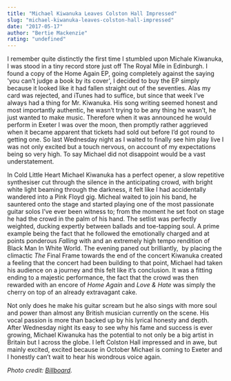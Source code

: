 ```yaml
---
title: "Michael Kiwanuka Leaves Colston Hall Impressed"
slug: "michael-kiwanuka-leaves-colston-hall-impressed"
date: "2017-05-17"
author: "Bertie Mackenzie"
rating: "undefined"
---
```


I remember quite distinctly the first time I stumbled upon Michale Kiwanuka, I was stood in a tiny record store just off The Royal Mile in Edinburgh. I found a copy of the Home Again EP, going completely against the saying 'you can’t judge a book by its cover', I decided to buy the EP simply because it looked like it had fallen straight out of the seventies. Alas my card was rejected, and iTunes had to suffice, but since that week I’ve always had a thing for Mr. Kiwanuka. His song writing seemed honest and most importantly authentic, he wasn’t trying to be any thing he wasn’t, he just wanted to make music. Therefore when it was announced he would perform in Exeter I was over the moon, then promptly rather aggrieved when it became apparent that tickets had sold out before I’d got round to getting one. So last Wednesday night as I waited to finally see him play live I was not only excited but a touch nervous, on account of my expectations being so very high. To say Michael did not disappoint would be a vast understatement.

In Cold Little Heart Michael Kiwanuka has a perfect opener, a slow repetitive synthesiser cut through the silence in the anticipating crowd, with bright white light beaming through the darkness, it felt like I had accidentally wandered into a Pink Floyd gig. Micheal waited to join his band, he sauntered onto the stage and started playing one of the most passionate guitar solos I’ve ever been witness to; from the moment he set foot on stage he had the crowd in the palm of his hand. The setlist was perfectly weighted, ducking expertly between ballads and toe-tapping soul. A prime example being the fact that he followed the emotionally charged and at points ponderous _Falling_ with and an extremely high tempo rendition of Black Man In White World. The evening paned out brilliantly,  by placing the climactic _The_ Final Frame towards the end of the concert Kiwanuka created a feeling that the concert had been building to that point, Michael had taken his audience on a journey and this felt like it’s conclusion. It was a fitting ending to a majestic performance, the fact that the crowd was then rewarded with an encore of _Home Again_ and _Love & Hate_ was simply the cherry on top of an already extravagant cake.

Not only does he make his guitar scream but he also sings with more soul and power than almost any British musician currently on the scene. His vocal passion is more than backed up by his lyrical honesty and depth. After Wednesday night its easy to see why his fame and success is ever growing, Michael Kiwanuka has the potential to not only be a big artist in Britain but I across the globe. I left Colston Hall impressed and in awe, but mainly excited, excited because in October Michael is coming to Exeter and I honestly can’t wait to hear his wondrous voice again.

_Photo credit: [Billboard](http://www.billboard.com/articles/columns/rock/7595985/michael-kiwanuka-cancels-tour-date-live-2016-north-america)._
